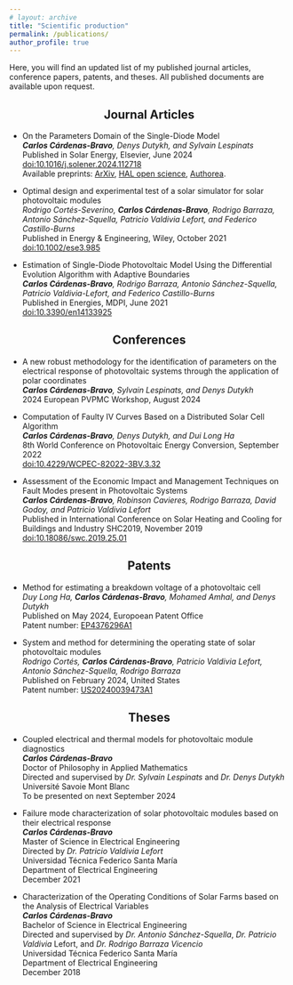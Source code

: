 ```yaml
---
# layout: archive
title: "Scientific production"
permalink: /publications/
author_profile: true
---
```


Here, you will find an updated list of my published journal articles, conference papers, patents, and theses. All published documents are available upon request.

<h2><center> 
  Journal Articles 
</center></h2>

- On the Parameters Domain of the Single-Diode Model <br>
*<b>Carlos Cárdenas-Bravo</b>, Denys Dutykh, and Sylvain Lespinats* <br>
Published in Solar Energy, Elsevier, June 2024 <br>
<a href="https://doi.org/10.1016/j.solener.2024.112718" target="_blank">doi:10.1016/j.solener.2024.112718 </a> <br> 
Available preprints: <a href="https://arxiv.org/abs/2407.07108#" target="_blank"> ArXiv</a>, <a href="https://hal.science/hal-04622649" target="_blank"> HAL open science</a>, <a href="https://www.authorea.com/users/797418/articles/1139566-on-the-parameters-domain-of-the-single-diode-model" target="_blank"> Authorea</a>. 

- Optimal design and experimental test of a solar simulator for solar photovoltaic modules <br>
*Rodrigo Cortés-Severino, <b>Carlos Cárdenas-Bravo</b>, Rodrigo Barraza, Antonio Sánchez-Squella, Patricio Valdivia Lefort, and Federico Castillo-Burns* <br>
Published in Energy & Engineering, Wiley, October 2021 <br> 
<a href=" https://doi.org/10.1002/ese3.985" target="_blank"> doi:10.1002/ese3.985 </a>  <br> 

- Estimation of Single-Diode Photovoltaic Model Using the Differential Evolution Algorithm with Adaptive Boundaries <br>
*<b>Carlos Cárdenas-Bravo</b>, Rodrigo Barraza, Antonio Sánchez-Squella, Patricio Valdivia-Lefort, and Federico Castillo-Burns* <br>
Published in Energies, MDPI, June 2021 <br> 
<a href="https://doi.org/10.3390/en14133925" target="_blank"> doi:10.3390/en14133925 </a> 

<h2><center> Conferences </center></h2>

- A new robust methodology for the identification of parameters on the electrical response of photovoltaic systems through the application of polar coordinates <br>
  *<b> Carlos Cárdenas-Bravo</b>, Sylvain Lespinats, and Denys Dutykh* <br>
  2024 European PVPMC Workshop, August 2024 <br>
  <!-- <a href="https://doi.org/10.4229/WCPEC-82022-3BV.3.32"> doi:10.4229/WCPEC-82022-3BV.3.32 </a>  -->

- Computation of Faulty IV Curves Based on a Distributed Solar Cell Algorithm <br>
  *<b> Carlos Cárdenas-Bravo</b>, Denys Dutykh, and Dui Long Ha* <br>
  8th World Conference on Photovoltaic Energy Conversion, September 2022 <br>
  <a href="https://doi.org/10.4229/WCPEC-82022-3BV.3.32"> doi:10.4229/WCPEC-82022-3BV.3.32 </a> 

- Assessment of the Economic Impact and Management Techniques on Fault Modes present in Photovoltaic Systems <br>
  *<b> Carlos Cárdenas-Bravo</b>, Robinson Cavieres, Rodrigo Barraza, David Godoy, and Patricio Valdivia Lefort* <br>
  Published in International Conference on Solar Heating and Cooling for Buildings and Industry SHC2019, November 2019 <br>
  <a href="https://doi.org/10.18086/swc.2019.25.01"> doi:10.18086/swc.2019.25.01 </a> 

<h2><center> Patents </center></h2>

- Method for estimating a breakdown voltage of a photovoltaic cell <br>
*Duy Long Ha, <b>Carlos Cárdenas-Bravo</b>, Mohamed Amhal, and Denys Dutykh* <br>
Published on May 2024, Europoean Patent Office <br>
Patent number: <a href="https://patents.google.com/patent/EP4376296A1/en?q=(dutykh+cardenas)&oq=dutykh+cardenas" target="_blank"> EP4376296A1 </a>

- System and method for determining the operating state of solar photovoltaic modules <br> 
*Rodrigo Cortés, <b>Carlos Cárdenas-Bravo</b>, Patricio Valdivia Lefort, Antonio Sánchez-Squella, Rodrigo Barraza* <br>
Published on February 2024, United States <br>
Patent number: <a href="https://patents.google.com/patent/US20240039473A1/en" target="_blank"> US20240039473A1 </a>

<h2><center> Theses </center></h2>

- Coupled electrical and thermal models for photovoltaic module diagnostics <br>
  *<b>Carlos Cárdenas-Bravo</b>* <br>
  Doctor of Philosophy in Applied Mathematics <br>
  Directed and supervised by *Dr. Sylvain Lespinats* and *Dr. Denys Dutykh* <br>
  Université Savoie Mont Blanc <br>
  To be presented on next September 2024

- Failure mode characterization of solar photovoltaic modules based on their electrical response <br>
  *<b>Carlos Cárdenas-Bravo</b>* <br>
  Master of Science in Electrical Engineering <br>
  Directed by *Dr. Patricio Valdivia Lefort* <br>
  Universidad Técnica Federico Santa María <br>
  Department of Electrical Engineering <br>
  December 2021

- Characterization of the Operating Conditions of Solar Farms based on the Analysis of Electrical Variables <br>
  *<b>Carlos Cárdenas-Bravo</b>* <br>
  Bachelor of Science in Electrical Engineering <br>
  Directed and supervised by *Dr. Antonio Sánchez-Squella*, *Dr. Patricio Valdivia* Lefort, and *Dr. Rodrigo Barraza Vicencio* <br>
  Universidad Técnica Federico Santa María <br>
  Department of Electrical Engineering <br>
  December 2018
